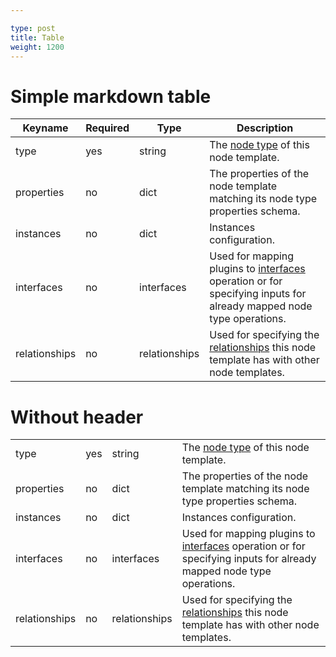 ```yaml
---

type: post
title: Table
weight: 1200
---
```


 

# Simple markdown table

Keyname       | Required | Type          | Description
-----------   | -------- | ----          | -----------
type          | yes      | string        | The [node type](dsl-spec-node-types.html) of this node template.
properties    | no       | dict          | The properties of the node template matching its node type properties schema.
instances     | no       | dict          | Instances configuration.
interfaces    | no       | interfaces    | Used for mapping plugins to [interfaces](dsl-spec-interfaces.html) operation or for specifying inputs for already mapped node type operations.
relationships | no       | relationships | Used for specifying the [relationships](dsl-spec-relationships.html) this node template has with other node templates.


# Without header

|      |  |           | |
|--------|-------|----|----------|
|type          | yes      | string        | The [node type](dsl-spec-node-types.html) of this node template.
|properties    | no       | dict          | The properties of the node template matching its node type properties schema.
|instances     | no       | dict          | Instances configuration.
|interfaces    | no       | interfaces    | Used for mapping plugins to [interfaces](dsl-spec-interfaces.html) operation or for specifying inputs for already mapped node type operations.
|relationships | no       | relationships | Used for specifying the [relationships](dsl-spec-relationships.html) this node template has with other node templates.


